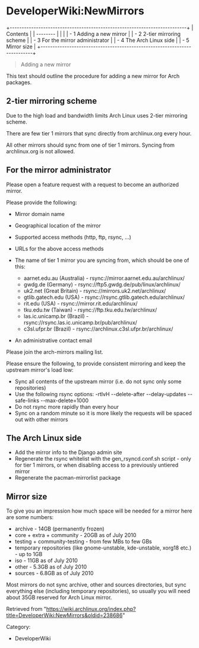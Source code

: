 DeveloperWiki:NewMirrors
========================

+--------------------------------------------------------------------------+
| Contents                                                                 |
| --------                                                                 |
|                                                                          |
| -   1 Adding a new mirror                                                |
| -   2 2-tier mirroring scheme                                            |
| -   3 For the mirror administrator                                       |
| -   4 The Arch Linux side                                                |
| -   5 Mirror size                                                        |
+--------------------------------------------------------------------------+

> Adding a new mirror

This text should outline the procedure for adding a new mirror for Arch
packages.

2-tier mirroring scheme
-----------------------

Due to the high load and bandwidth limits Arch Linux uses 2-tier
mirroring scheme.

There are few tier 1 mirrors that sync directly from archlinux.org every
hour.

All other mirrors should sync from one of tier 1 mirrors. Syncing from
archlinux.org is not allowed.

For the mirror administrator
----------------------------

Please open a feature request with a request to become an authorized
mirror.

Please provide the following:

-   Mirror domain name
-   Geographical location of the mirror
-   Supported access methods (http, ftp, rsync, ...)
-   URLs for the above access methods
-   The name of tier 1 mirror you are syncing from, which should be one
    of this:
    -   aarnet.edu.au (Australia) -
        rsync://mirror.aarnet.edu.au/archlinux/
    -   gwdg.de (Germany) - rsync://ftp5.gwdg.de/pub/linux/archlinux/
    -   uk2.net (Great Britain) - rsync://mirrors.uk2.net/archlinux/
    -   gtlib.gatech.edu (USA) -
        rsync://rsync.gtlib.gatech.edu/archlinux/
    -   rit.edu (USA) - rsync://mirror.rit.edu/archlinux/
    -   tku.edu.tw (Taiwan) - rsync://ftp.tku.edu.tw/archlinux/
    -   las.ic.unicamp.br (Brazil) -
        rsync://rsync.las.ic.unicamp.br/pub/archlinux/
    -   c3sl.ufpr.br (Brazil) -
        rsync://archlinux.c3sl.ufpr.br/archlinux/

-   An administrative contact email

Please join the arch-mirrors mailing list.

Please ensure the following, to provide consistent mirroring and keep
the upstream mirror's load low:

-   Sync all contents of the upstream mirror (i.e. do not sync only some
    repositories)
-   Use the following rsync options: -rtlvH --delete-after
    --delay-updates --safe-links --max-delete=1000
-   Do not rsync more rapidly than every hour
-   Sync on a random minute so it is more likely the requests will be
    spaced out with other mirrors

The Arch Linux side
-------------------

-   Add the mirror info to the Django admin site
-   Regenerate the rsync whitelist with the gen_rsyncd.conf.sh script -
    only for tier 1 mirrors, or when disabling access to a previously
    untiered mirror
-   Regenerate the pacman-mirrorlist package

Mirror size
-----------

To give you an impression how much space will be needed for a mirror
here are some numbers:

-   archive - 14GB (permanently frozen)
-   core + extra + community - 20GB as of July 2010
-   testing + community-testing - from few MBs to few GBs
-   temporary repositories (like gnome-unstable, kde-unstable, xorg18
    etc.) - up to 1GB
-   iso - 11GB as of July 2010
-   other - 5.3GB as of July 2010
-   sources - 6.8GB as of July 2010

Most mirrors do not sync archive, other and sources directories, but
sync everything else (including temporary repositories), so usually you
will need about 35GB reserved for Arch Linux mirror.

Retrieved from
"https://wiki.archlinux.org/index.php?title=DeveloperWiki:NewMirrors&oldid=238686"

Category:

-   DeveloperWiki
